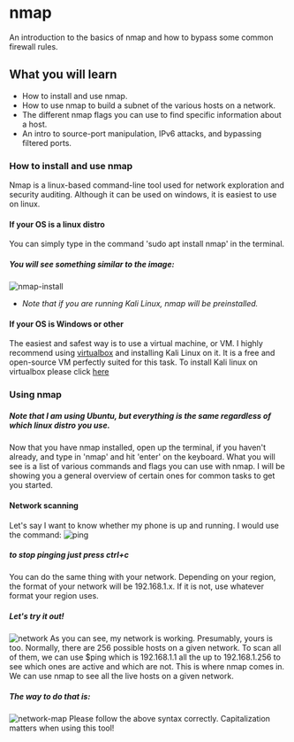 # nmap
An introduction to the basics of nmap and how to bypass some common firewall rules.

## What you will learn 
* How to install and use nmap.
* How to use nmap to build a subnet of the various hosts on a network.
* The different nmap flags you can use to find specific information about a host.
* An intro to source-port manipulation, IPv6 attacks, and bypassing filtered ports.

### How to install and use nmap
Nmap is a linux-based command-line tool used for network exploration and security auditing. Although it can be 
used on windows, it is easiest to use on linux. 
#### If your OS is a linux distro
You can simply type in the command 'sudo apt install nmap' in the terminal.
##### You will see something similar to the image:
![nmap-install](https://user-images.githubusercontent.com/62024377/111915218-7e3c6680-8a4b-11eb-8855-f4be8adfffae.png)


  * *Note that if you are running Kali Linux, nmap will be preinstalled.*
#### If your OS is Windows or other
The easiest and safest way is to use a virtual machine, or VM. I highly recommend using [virtualbox](https://www.virtualbox.org/) 
and installing Kali Linux on it. 
It is a free and open-source VM perfectly suited for this task. To install Kali linux on virtualbox please click [here](https://phoenixnap.com/kb/how-to-install-kali-linux-on-virtualbox)
### Using nmap
##### Note that I am using Ubuntu, but everything is the same regardless of which linux distro you use.
Now that you have nmap installed, open up the terminal, if you haven't already, and type in 'nmap' and hit 'enter'
on the keyboard. What you will see is a list of various commands and flags you can use with nmap. I will be 
showing you a general overview of certain ones for common tasks to get you started. 
#### Network scanning
Let's say I want to know whether my phone is up and running. I would use the command: 
![ping](https://user-images.githubusercontent.com/62024377/111915779-569acd80-8a4e-11eb-89e1-941650a5c36c.png) 
##### to stop pinging just press ctrl+c
  You can do the same thing with your network. Depending on your region, the format of your network will be 192.168.1.x. If it is not, use whatever 
format your region uses. 
##### Let's try it out!
![network](https://user-images.githubusercontent.com/62024377/111916494-91eacb80-8a51-11eb-9600-525e7cd55867.png)
As you can see, my network is working. Presumably, yours is too. Normally, there are 256 possible hosts on a given network. To scan all of them, we can 
use $ping <device identification> which is 192.168.1.1 all the up to 192.168.1.256 to see which ones are active and which are not. This is where nmap comes in. We can use nmap to see all the live hosts on a given network.
##### The way to do that is: 
![network-map](https://user-images.githubusercontent.com/62024377/111916839-41746d80-8a53-11eb-97ce-99622979f406.png)
  Please follow the above syntax correctly. Capitalization matters when using this tool!



